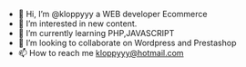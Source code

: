 - 👋 Hi, I’m @kloppyyy a WEB developer Ecommerce
- 👀 I’m interested in new content.
- 🌱 I’m currently learning PHP,JAVASCRIPT
- 💞️ I’m looking to collaborate on Wordpress and Prestashop
- 📫 How to reach me kloppyyy@hotmail.com

<!---
kloppyyy/kloppyyy is a ✨ special ✨ repository because its `README.md` (this file) appears on your GitHub profile.
You can click the Preview link to take a look at your changes.
--->
